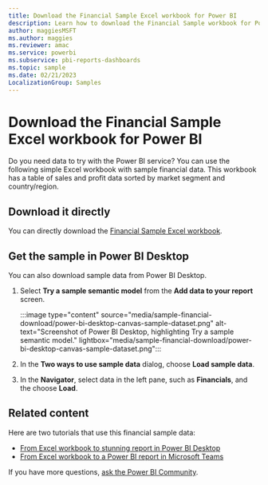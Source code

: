 ```yaml
---
title: Download the Financial Sample Excel workbook for Power BI
description: Learn how to download the Financial Sample workbook for Power BI directly from this page or from Power BI Desktop.
author: maggiesMSFT
ms.author: maggies
ms.reviewer: amac
ms.service: powerbi
ms.subservice: pbi-reports-dashboards
ms.topic: sample
ms.date: 02/21/2023
LocalizationGroup: Samples
---
```

# Download the Financial Sample Excel workbook for Power BI

Do you need data to try with the Power BI service? You can use the following simple Excel workbook with sample financial data. This workbook has a table of sales and profit data sorted by market segment and country/region.

## Download it directly

You can directly download the [Financial Sample Excel workbook](https://go.microsoft.com/fwlink/?LinkID=521962).

## Get the sample in Power BI Desktop

You can also download sample data from Power BI Desktop.

1. Select **Try a sample semantic model** from the **Add data to your report** screen.

   :::image type="content" source="media/sample-financial-download/power-bi-desktop-canvas-sample-dataset.png" alt-text="Screenshot of Power BI Desktop, highlighting Try a sample semantic model." lightbox="media/sample-financial-download/power-bi-desktop-canvas-sample-dataset.png":::

1. In the **Two ways to use sample data** dialog, choose **Load sample data**.

1. In the **Navigator**, select data in the left pane, such as **Financials**, and the choose **Load**.

## Related content

Here are two tutorials that use this financial sample data:

- [From Excel workbook to stunning report in Power BI Desktop](desktop-excel-stunning-report.md)
- [From Excel workbook to a Power BI report in Microsoft Teams](service-from-excel-to-stunning-report.md)

If you have more questions, [ask the Power BI Community](https://community.powerbi.com/).

